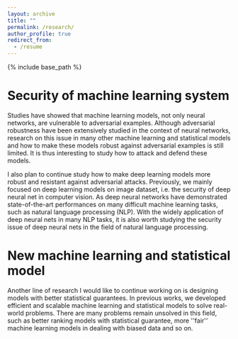 ```yaml
---
layout: archive
title: ""
permalink: /research/
author_profile: true
redirect_from:
  - /resume
---
```


{% include base_path %}

Security of machine learning system
======
Studies have showed that machine learning models, not only neural networks, are vulnerable to adversarial examples. Although adversarial robustness have been extensively studied in the context of neural networks, research on this issue in many other machine learning and statistical models and how to make these models robust against adversarial examples is still limited. It is thus interesting to study how to attack and defend these models.

I also plan to continue study how to make deep learning models more robust and resistant against adversarial attacks. Previously, we mainly focused on deep learning models on image dataset, i.e. the security of deep neural net in computer vision. As deep neural networks have demonstrated state-of-the-art performances on many difficult machine learning tasks, such as natural language processing (NLP). With the widely application of deep neural nets in many NLP tasks, it is also worth studying the security issue of deep neural nets in the field of natural language processing.

New machine learning and statistical model
======
Another line of research I would like to continue working on is designing models with better statistical guarantees. In previous works, we developed efficient and scalable machine learning and statistical models to solve real-world problems. There are many problems remain unsolved in this field, such as better ranking models with statistical guarantee, more ''fair'' machine learning models in dealing with biased data and so on.

